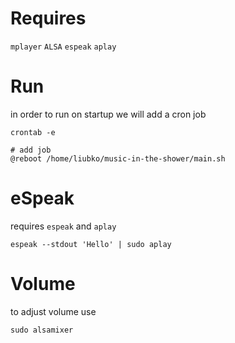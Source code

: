 
# Requires

`mplayer`
`ALSA`
`espeak`
`aplay`

# Run

in order to run on startup we will add a cron job

```
crontab -e
```

```
# add job
@reboot /home/liubko/music-in-the-shower/main.sh
```

# eSpeak

requires `espeak` and `aplay`

```
espeak --stdout 'Hello' | sudo aplay
```

# Volume

to adjust volume use

```
sudo alsamixer
```
